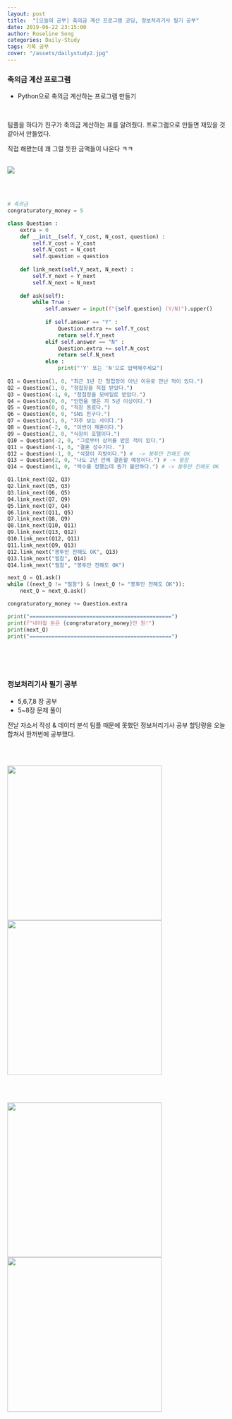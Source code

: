 ```yaml
---
layout: post
title:  "[오늘의 공부] 축의금 계산 프로그램 코딩, 정보처리기사 필기 공부"
date: 2019-06-22 23:15:00
author: Roseline Song
categories: Daily-Study
tags: 기록 공부
cover: "/assets/dailystudy2.jpg"
---
```


### 축의금 계산 프로그램

- Python으로 축의금 계산하는 프로그램 만들기 

<br>

팀플을 하다가 친구가 축의금 계산하는 표를 알려줬다. 프로그램으로 만들면 재밌을 것 같아서 만들었다. 

직접 해봤는데 꽤 그럴 듯한 금액들이 나온다 ㅋㅋ 

<br>

<img src="/assets/images/190622_program.png">

<br>​

```python
# 축의금 
congraturatory_money = 5

class Question :
    extra = 0 
    def __init__(self, Y_cost, N_cost, question) :
        self.Y_cost = Y_cost
        self.N_cost = N_cost
        self.question = question
    
    def link_next(self,Y_next, N_next) : 
        self.Y_next = Y_next
        self.N_next = N_next
        
    def ask(self):
        while True : 
            self.answer = input(f"{self.question} (Y/N)").upper()
            
            if self.answer == "Y" :
                Question.extra += self.Y_cost
                return self.Y_next
            elif self.answer == "N" :
                Question.extra += self.N_cost
                return self.N_next
            else : 
                print("'Y' 또는 'N'으로 입력해주세요")
                
Q1 = Question(1, 0, "최근 1년 간 청첩장이 아닌 이유로 만난 적이 있다.")  
Q2 = Question(1, 0, "청첩장을 직접 받았다.")  
Q3 = Question(-1, 0, "청첩장을 모바일로 받았다.")
Q4 = Question(0, 0, "인연을 맺은 지 5년 이상이다.")  
Q5 = Question(0, 0, "직장 동료다.") 
Q6 = Question(0, 0, "SNS 친구다.")  
Q7 = Question(1, 0, "자주 보는 사이다.")  
Q8 = Question(-2, 0, "이번이 재혼이다.")  
Q9 = Question(2, 0, "식장이 호텔이다.")  
Q10 = Question(-2, 0, "그로부터 상처를 받은 적이 있다.")  
Q11 = Question(-1, 0, "결혼 성수기다. ") 
Q12 = Question(-1, 0, "식장이 지방이다.") #  -> 봉투만 전해도 OK
Q13 = Question(2, 0, "나도 2년 안에 결혼할 예정이다.") # -> 필참
Q14 = Question(1, 0, "액수를 정했는데 뭔가 불안하다.") # -> 봉투만 전해도 OK

Q1.link_next(Q2, Q3)
Q2.link_next(Q5, Q3)
Q3.link_next(Q6, Q5)
Q4.link_next(Q7, Q9)
Q5.link_next(Q7, Q4)
Q6.link_next(Q11, Q5)
Q7.link_next(Q8, Q9)
Q8.link_next(Q10, Q11)
Q9.link_next(Q13, Q12)
Q10.link_next(Q12, Q11)
Q11.link_next(Q9, Q13)
Q12.link_next("봉투만 전해도 OK", Q13)
Q13.link_next("필참", Q14)
Q14.link_next("필참", "봉투만 전해도 OK")

next_Q = Q1.ask()
while ((next_Q != "필참") & (next_Q != "봉투만 전해도 OK")):
    next_Q = next_Q.ask()

congraturatory_money += Question.extra

print("=============================================")
print(f"내야할 돈은 {congraturatory_money}만 원!")
print(next_Q)
print("=============================================")
```

<br>​
<br>​

### 정보처리기사 필기 공부 

- 5,6,7,8 장 공부 
- 5~8장 문제 풀이 

전날 자소서 작성 & 데이터 분석 팀플 때문에 못했던 정보처리기사 공부 할당량을 오늘 합쳐서 한꺼번에 공부했다. 

<br>​

<img src="/assets/images/20190622_01.jpg" style="width:350px; display:inline;">

<img src="/assets/images/20190622_02.jpg" style="width:350px; display:inline;">

<br>​

<img src="/assets/images/20190622_03.jpg" style="width:350px; display:inline;">

<img src="/assets/images/20190622_04.jpg" style="width:350px; display:inline;">

<br>​
<br>​

